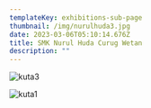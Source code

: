 ```yaml
---
templateKey: exhibitions-sub-page
thumbnail: /img/nurulhuda3.jpg
date: 2023-03-06T05:10:14.676Z
title: SMK Nurul Huda Curug Wetan
description: ""
---
```

![kuta3](/img/nurulhuda2.jpg)

![kuta1](/img/nurulhuda1.jpg)

